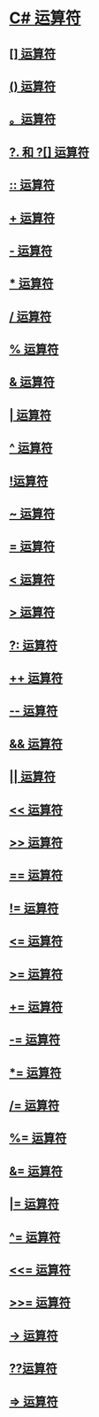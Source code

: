 # [C# 运算符](index.md)
## [[] 运算符](index-operator.md)
## [() 运算符](invocation-operator.md)
## [。运算符](member-access-operator.md)
## [?. 和 ?[] 运算符](null-conditional-operators.md)
## [:: 运算符](namespace-alias-qualifer.md)
## [+ 运算符](addition-operator.md)
## [- 运算符](subtraction-operator.md)
## [* 运算符](multiplication-operator.md)
## [/ 运算符](division-operator.md)
## [% 运算符](modulus-operator.md)
## [& 运算符](and-operator.md)
## [| 运算符](or-operator.md)
## [^ 运算符](xor-operator.md)
## [!运算符](logical-negation-operator.md)
## [~ 运算符](bitwise-complement-operator.md)
## [= 运算符](assignment-operator.md)
## [< 运算符](less-than-operator.md)
## [> 运算符](greater-than-operator.md)
## [?: 运算符](conditional-operator.md)
## [++ 运算符](increment-operator.md)
## [-- 运算符](decrement-operator.md)
## [&& 运算符](conditional-and-operator.md)
## [|| 运算符](conditional-or-operator.md)
## [<< 运算符](left-shift-operator.md)
## [>> 运算符](right-shift-operator.md)
## [== 运算符](equality-comparison-operator.md)
## [!= 运算符](not-equal-operator.md)
## [<= 运算符](less-than-equal-operator.md)
## [>= 运算符](greater-than-equal-operator.md)
## [+= 运算符](addition-assignment-operator.md)
## [-= 运算符](subtraction-assignment-operator.md)
## [*= 运算符](multiplication-assignment-operator.md)
## [/= 运算符](division-assignment-operator.md)
## [%= 运算符](modulus-assignment-operator.md)
## [&= 运算符](and-assignment-operator.md)
## [|= 运算符](or-assignment-operator.md)
## [^= 运算符](xor-assignment-operator.md)
## [<<= 运算符](left-shift-assignment-operator.md)
## [>>= 运算符](right-shift-assignment-operator.md)
## [-> 运算符](dereference-operator.md)
## [??运算符](null-coalescing-operator.md)
## [=> 运算符](lambda-operator.md)
